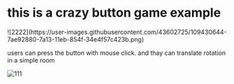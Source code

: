 
<h1>this is a crazy button game example </h1>
![2222](https://user-images.githubusercontent.com/43602725/109430644-7ae92880-7a13-11eb-854f-34e4f57c423b.png)
<p>users can press the button with mouse click. and thay can translate rotation in a simple room<p>
 
![111](https://user-images.githubusercontent.com/43602725/109430646-7c1a5580-7a13-11eb-8ac6-c25a1521be51.png)
